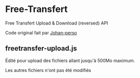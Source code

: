 # Free-Transfert
Free Transfert Upload &amp; Download (reversed) API 

Code original fait par [Johan-perso](https://gist.github.com/johan-perso)

## freetransfer-upload.js

Édité pour upload des fichiers allant jusqu'à 500Mo maximum.

Les autres fichiers n'ont pas été modifiés
